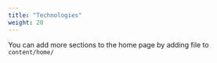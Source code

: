 ```yaml
---
title: "Technologies"
weight: 20
---
```


You can add more sections to the home page by adding file to `content/home/`
